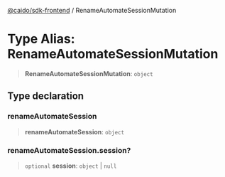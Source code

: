 [@caido/sdk-frontend](../index.md) / RenameAutomateSessionMutation

# Type Alias: RenameAutomateSessionMutation

> **RenameAutomateSessionMutation**: `object`

## Type declaration

### renameAutomateSession

> **renameAutomateSession**: `object`

### renameAutomateSession.session?

> `optional` **session**: `object` \| `null`

